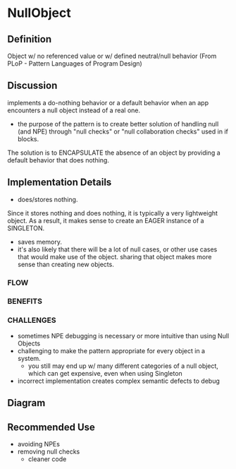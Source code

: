 # NullObject 

## Definition
Object w/ no referenced value or w/ defined neutral/null behavior
(From PLoP - Pattern Languages of Program Design)

## Discussion
implements a do-nothing behavior or a default behavior when an 
app encounters a null object instead of a real one. 
- the purpose of the pattern is to create better solution of handling
null (and NPE) through "null checks" or "null collaboration checks" used
in if blocks. 

The solution is to ENCAPSULATE the absence of an object by providing
a default behavior that does nothing.

## Implementation Details
- does/stores nothing.

Since it stores nothing and does nothing, it is typically a very 
lightweight object. As a result, it makes sense to create an EAGER
instance of a SINGLETON. 
- saves memory. 
- it's also likely that there will be a lot of null cases, or other
use cases that would make use of the object. sharing that object makes
more sense than creating new objects. 

### FLOW
    
### BENEFITS

### CHALLENGES
- sometimes NPE debugging is necessary or more intuitive than using
Null Objects
- challenging to make the pattern appropriate for every object in 
a system. 
    - you still may end up w/ many different categories of a null
    object, which can get expensive, even when using Singleton
- incorrect implementation creates complex semantic defects to debug

## Diagram

## Recommended Use
- avoiding NPEs
- removing null checks
    - cleaner code


